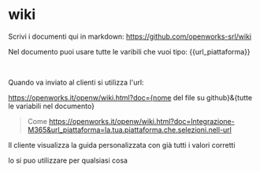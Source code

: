 # wiki

Scrivi i documenti qui in markdown: https://github.com/openworks-srl/wiki

Nel documento puoi usare tutte le varibili che vuoi tipo: {{url_piattaforma}}

 

Quando va inviato al clienti si utilizza l'url: 

https://openworks.it/openw/wiki.html?doc={nome del file su github}&{tutte le variabili nel documento}
> Come https://openworks.it/openw/wiki.html?doc=Integrazione-M365&url_piattaforma=la.tua.piattaforma.che.selezioni.nell-url

Il cliente visualizza la guida personalizzata con già tutti i valori corretti

lo si puo utilizzare per qualsiasi cosa
